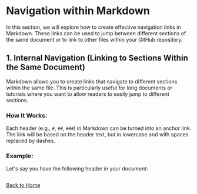 # Navigation within Markdown

In this section, we will explore how to create effective navigation links in Markdown. These links can be used to jump between different sections of the same document or to link to other files within your GitHub repository.

## 1. Internal Navigation (Linking to Sections Within the Same Document)

Markdown allows you to create links that navigate to different sections within the same file. This is particularly useful for long documents or tutorials where you want to allow readers to easily jump to different sections.

### How It Works:
Each header (e.g., `#`, `##`, `###`) in Markdown can be turned into an anchor link. The link will be based on the header text, but in lowercase and with spaces replaced by dashes.

### Example:
Let's say you have the following header in your document:

```markdown
```
[Back to Home](README.md)

